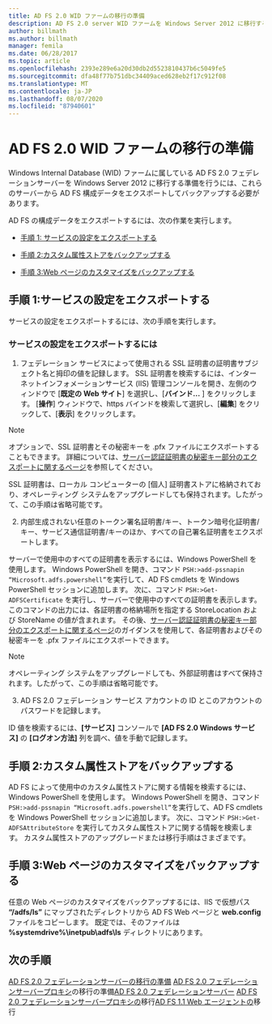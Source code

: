 ```yaml
---
title: AD FS 2.0 WID ファームの移行の準備
description: AD FS 2.0 server WID ファームを Windows Server 2012 に移行するための準備について説明します。
author: billmath
ms.author: billmath
manager: femila
ms.date: 06/28/2017
ms.topic: article
ms.openlocfilehash: 2393e289e6a20d30db2d5523810437b6c5049fe5
ms.sourcegitcommit: dfa48f77b751dbc34409aced628eb2f17c912f08
ms.translationtype: MT
ms.contentlocale: ja-JP
ms.lasthandoff: 08/07/2020
ms.locfileid: "87940601"
---
```

# <a name="prepare-to-migrate-an-ad-fs-20-wid-farm"></a>AD FS 2.0 WID ファームの移行の準備
 Windows Internal Database (WID) ファームに属している AD FS 2.0 フェデレーションサーバーを Windows Server 2012 に移行する準備を行うには、これらのサーバーから AD FS 構成データをエクスポートしてバックアップする必要があります。

 AD FS の構成データをエクスポートするには、次の作業を実行します。

-   [手順 1: サービスの設定をエクスポートする](#step-1-export-service-settings)

-   [手順 2:カスタム属性ストアをバックアップする](#step-2-back-up-custom-attribute-stores)

-   [手順 3:Web ページのカスタマイズをバックアップする](#step-3-back-up-webpage-customizations)

## <a name="step-1-export-service-settings"></a>手順 1:サービスの設定をエクスポートする
 サービスの設定をエクスポートするには、次の手順を実行します。

### <a name="to-export-service-settings"></a>サービスの設定をエクスポートするには

1.  フェデレーション サービスによって使用される SSL 証明書の証明書サブジェクト名と拇印の値を記録します。 SSL 証明書を検索するには、インターネットインフォメーションサービス (IIS) 管理コンソールを開き、左側のウィンドウで [**既定の Web サイト**] を選択し、[**バインド...** ] をクリックします。 [**操作**] ウィンドウで、https バインドを検索して選択し、[**編集**] をクリックして、[**表示**] をクリックします。

> [!NOTE]
>  オプションで、SSL 証明書とその秘密キーを .pfx ファイルにエクスポートすることもできます。 詳細については、[サーバー認証証明書の秘密キー部分のエクスポートに関するページ](Export-the-Private-Key-Portion-of-a-Server-Authentication-Certificate.md)を参照してください。
>
>  SSL 証明書は、ローカル コンピューターの [個人] 証明書ストアに格納されており、オペレーティング システムをアップグレードしても保持されます。したがって、この手順は省略可能です。

2. 内部生成されない任意のトークン署名証明書/キー、トークン暗号化証明書/キー、サービス通信証明書/キーのほか、すべての自己署名証明書をエクスポートします。

サーバーで使用中のすべての証明書を表示するには、Windows PowerShell を使用します。 Windows PowerShell を開き、コマンド `PSH:>add-pssnapin “Microsoft.adfs.powershell”`を実行して、AD FS cmdlets を Windows PowerShell セッションに追加します。 次に、コマンド `PSH:>Get-ADFSCertificate` を実行し、サーバーで使用中のすべての証明書を表示します。 このコマンドの出力には、各証明書の格納場所を指定する StoreLocation および StoreName の値が含まれます。  その後、[サーバー認証証明書の秘密キー部分のエクスポートに関するページ](Export-the-Private-Key-Portion-of-a-Server-Authentication-Certificate.md)のガイダンスを使用して、各証明書およびその秘密キーを .pfx ファイルにエクスポートできます。

> [!NOTE]
>  オペレーティング システムをアップグレードしても、外部証明書はすべて保持されます。したがって、この手順は省略可能です。

3. AD FS 2.0 フェデレーション サービス アカウントの ID とこのアカウントのパスワードを記録します。

ID 値を検索するには、**[サービス]** コンソールで **[AD FS 2.0 Windows サービス]** の **[ログオン方法]** 列を調べ、値を手動で記録します。

## <a name="step-2-back-up-custom-attribute-stores"></a>手順 2:カスタム属性ストアをバックアップする
 AD FS によって使用中のカスタム属性ストアに関する情報を検索するには、Windows PowerShell を使用します。 Windows PowerShell を開き、コマンド `PSH:>add-pssnapin “Microsoft.adfs.powershell”`を実行して、AD FS cmdlets を Windows PowerShell セッションに追加します。 次に、コマンド `PSH:>Get-ADFSAttributeStore` を実行してカスタム属性ストアに関する情報を検索します。 カスタム属性ストアのアップグレードまたは移行手順はさまざまです。

## <a name="step-3-back-up-webpage-customizations"></a>手順 3:Web ページのカスタマイズをバックアップする
 任意の Web ページのカスタマイズをバックアップするには、IIS で仮想パス **“/adfs/ls”** にマップされたディレクトリから AD FS Web ページと **web.config** ファイルをコピーします。 既定では、そのファイルは **%systemdrive%\inetpub\adfs\ls** ディレクトリにあります。

## <a name="next-steps"></a>次の手順
 [AD FS 2.0 フェデレーションサーバーの移行の準備](prepare-to-migrate-ad-fs-fed-server.md) [AD FS 2.0 フェデレーションサーバープロキシ](prepare-to-migrate-ad-fs-fed-proxy.md)の移行の準備[AD FS 2.0 フェデレーションサーバー](migrate-the-ad-fs-fed-server.md) [AD FS 2.0 フェデレーションサーバープロキシの](migrate-the-ad-fs-2-fed-server-proxy.md)移行[AD FS 1.1 Web エージェントの](migrate-the-ad-fs-web-agent.md)移行